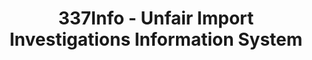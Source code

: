 ---
bigquery: https://console.cloud.google.com/bigquery?p=patents-public-data&d=usitc_investigations&page=dataset&project=sheets-management-319211
citation: US International Trade Commission 337Info Unfair Import Investigations Information
  System
contributors: US International Trade Comission
cost: None
description: US International Trade Commission 337Info Unfair Import Investigations
  Information System contains data on investigations done under Section 337. Section
  337 declares the infringement of certain statutory intellectual property rights
  and other forms of unfair competition in import trade to be unlawful practices.
  Most Section 337 investigations involve allegations of patent or registered trademark
  infringement.
documentation: FAQ and tutorial available on the site
last_edit: Mon, 04 Apr 2022 19:10:40 GMT
location: https://pubapps2.usitc.gov/337external/
maintained_by: US International Trade Comission
schema_fields: '[''gcAttorney'', ''markmanHearing'', ''complainant'', ''ouiiAttorney'',
  ''dateComplaintFiled'', ''dateOfPublicationFrNotice'', ''trademarkNumbers'', ''issueDateOtherNonFinal'',
  ''investigationNo'', ''invUnfairAct'', ''finalDetViolation'', ''cafcAppeals'', ''finalIdOnViolationIssue'',
  ''targetDate'', ''lastUpdated'', ''investigationTermDate'', ''patentNumbers'', ''actualStartDateEvidHear'',
  ''finalIdOnViolationDue'', ''respondent'', ''teoProceedingInvolved'', ''patentNumber'',
  ''startDateMarkmanHearing'', ''aljAssigned'', ''reportingRequirements'', ''htsNumbers'',
  ''currentActiveALJ'', ''publication_number'', ''teoIdDueDate'', ''id'', ''teoIdIssueDate'',
  ''investigationType'', ''finalDetNoViolation'', ''actualEndDateEvidHear'', ''internalRemand'',
  ''title'', ''dateCreated'', ''scheduledStartDateEvidHear'', ''ouiiParticipation'',
  ''endDateMarkmanHearing'', ''currentStatus'', ''copyrightNumbers'', ''teoReliefGranted'',
  ''scheduledEndDateEvidHear'', ''docketNo'']'
shortname: unfair_import_investigations
tags:
- import
- legal
- trade
timeframe: 2008-2021 (prior to 2008 downloadable as a JSON file)
title: 337Info - Unfair Import Investigations Information System
uuid: 2721f5ec-e599-4890-9265-9706719fc71e
---